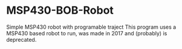 # MSP430-BOB-Robot
Simple MSP430 robot with programable traject
This program uses a MSP430 based robot to run, was made in 2017 and (probably) is deprecated.
